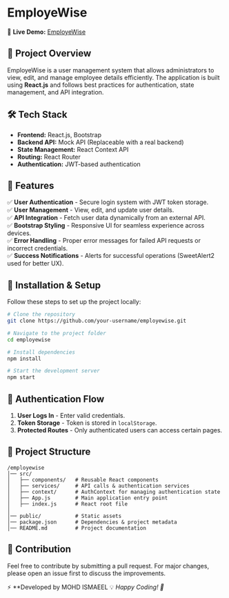 # EmployeWise

🚀 **Live Demo:** [EmployeWise](https://ismaeel-employewise.netlify.app/)

## 📌 Project Overview
EmployeWise is a user management system that allows administrators to view, edit, and manage employee details efficiently. The application is built using **React.js** and follows best practices for authentication, state management, and API integration.

## 🛠 Tech Stack
- **Frontend:** React.js, Bootstrap
- **Backend API:** Mock API (Replaceable with a real backend)
- **State Management:** React Context API
- **Routing:** React Router
- **Authentication:** JWT-based authentication

## 🎯 Features
✅ **User Authentication** - Secure login system with JWT token storage.  
✅ **User Management** - View, edit, and update user details.  
✅ **API Integration** - Fetch user data dynamically from an external API.  
✅ **Bootstrap Styling** - Responsive UI for seamless experience across devices.  
✅ **Error Handling** - Proper error messages for failed API requests or incorrect credentials.  
✅ **Success Notifications** - Alerts for successful operations (SweetAlert2 used for better UX).  

## 🚀 Installation & Setup
Follow these steps to set up the project locally:

```bash
# Clone the repository
git clone https://github.com/your-username/employewise.git

# Navigate to the project folder
cd employewise

# Install dependencies
npm install

# Start the development server
npm start
```

## 🔑 Authentication Flow
1. **User Logs In** - Enter valid credentials.
2. **Token Storage** - Token is stored in `localStorage`.
3. **Protected Routes** - Only authenticated users can access certain pages.

## 📂 Project Structure
```
/employewise
│── src/
│   ├── components/   # Reusable React components
│   ├── services/     # API calls & authentication services
│   ├── context/      # AuthContext for managing authentication state
│   ├── App.js        # Main application entry point
│   ├── index.js      # React root file
│
│── public/           # Static assets
│── package.json      # Dependencies & project metadata
│── README.md         # Project documentation
```

## 🌟 Contribution
Feel free to contribute by submitting a pull request. For major changes, please open an issue first to discuss the improvements.


⚡ **Developed by MOHD ISMAEEL 
💡 *Happy Coding! 🚀*


